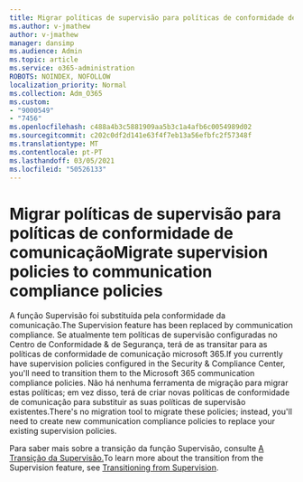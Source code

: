 ```yaml
---
title: Migrar políticas de supervisão para políticas de conformidade de comunicação
ms.author: v-jmathew
author: v-jmathew
manager: dansimp
ms.audience: Admin
ms.topic: article
ms.service: o365-administration
ROBOTS: NOINDEX, NOFOLLOW
localization_priority: Normal
ms.collection: Adm_O365
ms.custom:
- "9000549"
- "7456"
ms.openlocfilehash: c488a4b3c5881909aa5b3c1a4afb6c0054989d02
ms.sourcegitcommit: c202c0df2d141e63f4f7eb13a56efbfc2f57348f
ms.translationtype: MT
ms.contentlocale: pt-PT
ms.lasthandoff: 03/05/2021
ms.locfileid: "50526133"
---
```

# <a name="migrate-supervision-policies-to-communication-compliance-policies"></a><span data-ttu-id="b3ca8-102">Migrar políticas de supervisão para políticas de conformidade de comunicação</span><span class="sxs-lookup"><span data-stu-id="b3ca8-102">Migrate supervision policies to communication compliance policies</span></span>

<span data-ttu-id="b3ca8-103">A função Supervisão foi substituída pela conformidade da comunicação.</span><span class="sxs-lookup"><span data-stu-id="b3ca8-103">The Supervision feature has been replaced by communication compliance.</span></span> <span data-ttu-id="b3ca8-104">Se atualmente tem políticas de supervisão configuradas no Centro de Conformidade & de Segurança, terá de as transitar para as políticas de conformidade de comunicação microsoft 365.</span><span class="sxs-lookup"><span data-stu-id="b3ca8-104">If you currently have supervision policies configured in the Security & Compliance Center, you'll need to transition them to the Microsoft 365 communication compliance policies.</span></span> <span data-ttu-id="b3ca8-105">Não há nenhuma ferramenta de migração para migrar estas políticas; em vez disso, terá de criar novas políticas de conformidade de comunicação para substituir as suas políticas de supervisão existentes.</span><span class="sxs-lookup"><span data-stu-id="b3ca8-105">There's no migration tool to migrate these policies; instead, you'll need to create new communication compliance policies to replace your existing supervision policies.</span></span>

<span data-ttu-id="b3ca8-106">Para saber mais sobre a transição da função Supervisão, consulte [A Transição da Supervisão.](https://go.microsoft.com/fwlink/?linkid=2128750)</span><span class="sxs-lookup"><span data-stu-id="b3ca8-106">To learn more about the transition from the Supervision feature, see [Transitioning from Supervision](https://go.microsoft.com/fwlink/?linkid=2128750).</span></span>
